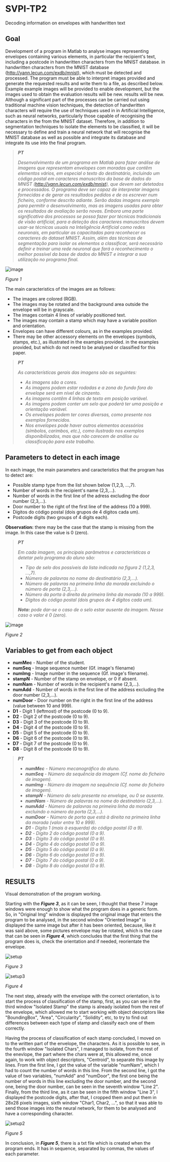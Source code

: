 # SVPI-TP2
Decoding information on envelopes with handwritten text

## Goal
Development of a program in Matlab to analyse images representing envelopes containing various elements, in particular the recipient's text, including a postcode in handwritten characters from the MNIST database.
in handwritten characters from the MNIST database (http://yann.lecun.com/exdb/mnist),
which must be detected and processed. The program must be able to interpret images provided
and generate the requested results and write them to a file, as described below. Example
example images will be provided to enable development, but the images used to obtain the evaluation results will be new.
results will be new. Although a significant part of the processes can be carried out using
traditional machine vision techniques, the detection of handwritten characters will require the use of techniques used in
in Artificial Intelligence, such as neural networks, particularly those capable of recognising the characters in the
from the MNIST dataset. Therefore, in addition to segmentation techniques to isolate the elements to be classified, it will be necessary to
define and train a neural network that will recognise the MNIST database as well as possible and integrate its
database and integrate its use into the final program.

> _**PT**_
> 
>  _Desenvolvimento de um programa em Matlab para fazer análise de imagens que representam envelopes
com moradas que contêm elementos vários, em especial o texto do destinatário, incluindo um código
postal em caracteres manuscritos da base de dados do MNIST (http://yann.lecun.com/exdb/mnist),
que devem ser detetados e processados. O programa deve ser capaz de interpretar imagens fornecidas
e de gerar os resultados pedidos e de os escrever num ficheiro, conforme descrito adiante. Serão dadas
imagens exemplo para permitir o desenvolvimento, mas as imagens usadas para obter os resultados
de avaliação serão novas. Embora uma parte significativa dos processos se possa fazer por técnicas
tradicionais de visão artificial, para a deteção dos caracteres manuscritos devem usar-se técnicas usuais
na Inteligência Artificial como redes neuronais, em particular as capacitadas para reconhecer os caracteres
do dataset MNIST. Assim, além das técnicas de segmentação para isolar os elementos a classificar, será
necessário definir e treinar uma rede neuronal que fará o reconhecimento o melhor possível da base de
dados do MNIST e integrar a sua utilização no programa final._

![image](https://github.com/Nunoc99/SVPI-TP2/assets/114221939/14fc3279-4fb1-4277-9ea9-734807deddaa)

*Figure 1*



The main caracteristics of the images are as follows:
+ The images are colored (RGB).
+ The images may be rotated and the background area outside the envelope will be in grayscale.
+ The images contain 4 lines of variably positioned text.
+ The images may contain a stamp which may have a variable position and orientation.
+ Envelopes can have different colours, as in the examples provided.
+ There may be other accessory elements on the envelopes (symbols, stamps, etc.), as illustrated in the examples provided.
in the examples provided, but which do not need to be analysed or classified for this paper.

> _**PT**_
> 
> _As características gerais das imagens são as seguintes:_
> + _As imagens são a cores._
> + _As imagens podem estar rodadas e a zona do fundo fora do envelope será em nível de cinzento._
> + _As imagens contêm 4 linhas de texto em posição variável._
> + _As imagens podem conter um selo que poderá ter uma posição e orientação variável._
> + _Os envelopes podem ter cores diversas, como presente nos exemplos fornecidos._
> + _Nos envelopes pode haver outros elementos acessórios (símbolos, carimbos, etc.), como ilustrado
nos exemplos disponibilizados, mas que não carecem de análise ou classificação para este trabalho._

 
## Parameters to detect in each image

 In each image, the main parameters and caracteristics that the program has to detect are:
+ Possible stamp type from the list shown below (1,2,3, ...,7).
+ Number of words in the recipient's name (2,3,...).
+ Number of words in the first line of the adress excluding the door number (2,3,...).
+ Door number to the right of the first line of the address (10 a 999).
+ Dígitos do código postal (dois grupos de 4 dígitos cada um).
+ Postcode digits (two groups of 4 digits each).
  
**Observation:** there may be the case that the stamp is missing from the image. In this case the value is 0 (zero).

> _**PT**_
> 
> _Em cada imagem, os principais parâmetros e características a detetar pelo programa do aluno são:_
> + _Tipo de selo dos possíveis da lista indicada na figura 2 (1,2,3, ...,7)._
> + _Número de palavras no nome do destinatário (2,3,...)._
> + _Número de palavras na primeira linha da morada excluindo o número de porta (2,3,...)._
> + _Número da porta à direita da primeira linha da morada (10 a 999)._
> + _Dígitos do código postal (dois grupos de 4 dígitos cada um)._
>   
> **_Nota:_** _pode dar-se o caso de o selo estar ausente da imagem. Nesse caso o valor é 0 (zero)._

![image](https://github.com/Nunoc99/SVPI-TP2/assets/114221939/5a1cabf0-b84b-47f4-a3c5-41f3f247e1d6)

*Figure 2*

## Variables to get from each object
+ **numMec** - Number of the student.
+ **numSeq** - Image sequence number (Gf. image's filename)
+ **numImg** - Image number in the sequence (Gf. image's filename).
+ **stampN** - Number of the stamp on envelope, or 0 if absent.
+ **numNam** - Number of words in the recipient's name (2,3,...).
+ **numAdd** - Number of words in the first line of the address excluding the door number (2,3,...).
+ **numDoor** - Door number on the right in the first line of the address (value between 10 and 999).
+ **D1** - Digit 1 (leftmost) of the postcode (0 to 9).
+ **D2** - Digit 2 of the postcode (0 to 9).
+ **D3** - Digit 3 of the postcode (0 to 9).
+ **D4** - Digit 4 of the postcode (0 to 9).
+ **D5** - Digit 5 of the postcode (0 to 9).
+ **D6** - Digit 6 of the postcode (0 to 9).
+ **D7** - Digit 7 of the postcode (0 to 9).
+ **D8** - Digit 8 of the postcode (0 to 9).

> _**PT**_
> + _**numMec** - Número mecanográfico do aluno._
> + _**numSeq** - Número da sequência da imagem (Cf. nome do ficheiro de imagem)._
> + _**numImg** - Número da imagem na sequência (Cf. nome do ficheiro de imagem)._
> + _**stampN** - Número do selo presente no envelope, ou 0 se ausente._
> + _**numNam** - Número de palavras no nome do destinatário (2,3,...)._
> + _**numAdd** - Número de palavras na primeira linha da morada excluindo o número da porta (2,3,...)._
> + _**numDoor** - Número de porta que está à direita na primeira linha da morada (valor entre 10 e 999)._
> + _**D1** - Dígito 1 (mais à esquerda) do código postal (0 a 9)._
> + _**D2** - Dígito 2 do código postal (0 a 9)._
> + _**D3** - Dígito 3 do código postal (0 a 9)._
> + _**D4** - Dígito 4 do código postal (0 a 9)._
> + _**D5** - Dígito 5 do código postal (0 a 9)._
> + _**D6** - Dígito 6 do código postal (0 a 9)._
> + _**D7** - Dígito 7 do código postal (0 a 9)._
> + _**D8** - Dígito 8 do código postal (0 a 9)._


## RESULTS
Visual demonstration of the program working.

Starting with the **_Figure 3_**, as it can be seen, I thought that these 7 image windows were enough to show what the program does in a generic form. So, in
"Original Img" window is displayed the original image that enters the program to be analysed, in the second window "Oriented Image" is displayed the same
image but after it has been oriented, because, like it was said above, some pictures envelope may be rotated, which is the case that can be seen in 
**_Figure 4_**, which concludes that the first thing that the program does is, check the orientation and if needed, reorientate the envelope.

![setup](https://github.com/Nunoc99/SVPI-TP2/assets/114221939/c63d02c3-cb05-41a2-abe1-e12560c05ce2)

*Figure 3*

![setup3](https://github.com/Nunoc99/SVPI-TP2/assets/114221939/1949fb2b-402a-40c8-adba-9e12db1e070a)

*Figure 4*

The next step, already with the envelope with the correct orientation, is to start the process of classification of the stamp, first, as you can see in the third
window "Isolated Stamp" the stamp is already isolated from the rest of the envelope, which allowed me to start working with object descriptors like "BoundingBox",
"Area", "Circularity", "Solidity", etc, to try to find out differences between each type of stamp and classify each one of them correctly.

Having the process of classification of each stamp concluded, I moved on to the written part of the envelope, the characters. As it is possible to see, in the 
fourth window "Isolated Chars", I managed to isolate, from the rest of the enevlope, the part where the chars were at, this allowed me, once again, to work with 
object descriptors, "Centroid", to separate this image by lines. From the first line, I got the value of the variable "numNam", which I had to count the number of words in 
this line. From the second line, I got the value of two variables, "numAdd" and "numDoor", the first one being the number of words in this line excluding the
door number, and the second one, being the door number, can be seen in the seventh window "Line 2". Finally, from the third line, as it can be seen in the fifth window 
"Line 3", I displayed the postcode digits, after that, I cropped them and put them in 28x28 pixels images, sixth window "Char1, Char2, ...", so that it was able to send those 
images into the neural network, for them to be analysed and have a corresponding character.

![setup2](https://github.com/Nunoc99/SVPI-TP2/assets/114221939/5ff9b3c6-9aaa-456d-936c-0dda7319ce7f)

*Figure 5*

In conclusion, in **_Figure 5_**, there is a txt file which is created when the program ends. It has in sequence, separated by commas, the values of each parameter.






